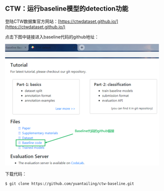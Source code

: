 ## CTW：运行baseline模型的detection功能

登陆CTW数据集官方网站：[https://ctwdataset.github.io/](https://ctwdataset.github.io/)

点击下图中链接进入baseline代码的github地址：

![](/assets/ctw001.PNG)

下载代码：

```shell
$ git clone https://github.com/yuantailing/ctw-baseline.git
```